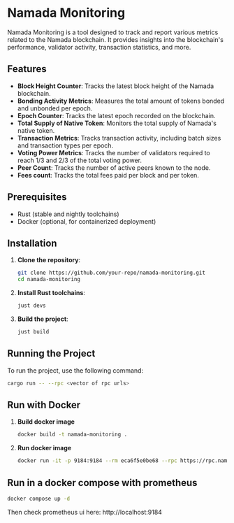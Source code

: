 # Namada Monitoring

Namada Monitoring is a tool designed to track and report various metrics related to the Namada blockchain. It provides insights into the blockchain's performance, validator activity, transaction statistics, and more.

## Features

- **Block Height Counter**: Tracks the latest block height of the Namada blockchain.
- **Bonding Activity Metrics**: Measures the total amount of tokens bonded and unbonded per epoch.
- **Epoch Counter**: Tracks the latest epoch recorded on the blockchain.
- **Total Supply of Native Token**: Monitors the total supply of Namada's native token.
- **Transaction Metrics**: Tracks transaction activity, including batch sizes and transaction types per epoch.
- **Voting Power Metrics**: Tracks the number of validators required to reach 1/3 and 2/3 of the total voting power.
- **Peer Count**: Tracks the number of active peers known to the node.
- **Fees count**: Tracks the total fees paid per block and per token.  

## Prerequisites

- Rust (stable and nightly toolchains)
- Docker (optional, for containerized deployment)

## Installation

1. **Clone the repository**:
    ```sh
    git clone https://github.com/your-repo/namada-monitoring.git
    cd namada-monitoring
    ```

2. **Install Rust toolchains**:
    ```sh
    just devs
    ```

3. **Build the project**:
    ```sh
    just build
    ```

## Running the Project

To run the project, use the following command:

```sh
cargo run -- --rpc <vector of rpc urls>
```

## Run with Docker

1. **Build docker image**
    ```sh
    docker build -t namada-monitoring .
    ```
2. **Run docker image**
    ```sh
    docker run -it -p 9184:9184 --rm eca6f5e0be68 --rpc https://rpc.namada-archive.citizenweb3.com
    ```

## Run in a docker compose with prometheus
```sh
docker compose up -d
```
Then check prometheus ui here: http://localhost:9184 
